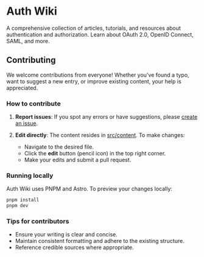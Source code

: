 # Auth Wiki

A comprehensive collection of articles, tutorials, and resources about authentication and authorization. Learn about OAuth 2.0, OpenID Connect, SAML, and more.

## Contributing

We welcome contributions from everyone! Whether you’ve found a typo, want to suggest a new entry, or improve existing content, your help is appreciated.

### How to contribute

1. **Report issues**: If you spot any errors or have suggestions, please [create an issue](https://github.com/logto-io/auth-wiki/issues/new).

2. **Edit directly**: The content resides in [src/content](./src/content). To make changes:
   - Navigate to the desired file.
   - Click the **edit** button (pencil icon) in the top right corner.
   - Make your edits and submit a pull request.

### Running locally

Auth Wiki uses PNPM and Astro. To preview your changes locally:

```bash
pnpm install
pnpm dev
```

### Tips for contributors

- Ensure your writing is clear and concise.
- Maintain consistent formatting and adhere to the existing structure.
- Reference credible sources where appropriate.
